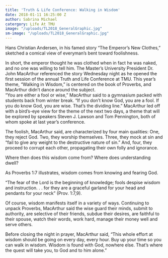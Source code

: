 ```yaml
---
title: 'Truth & Life Conference: Walking in Wisdom'
date: 2018-01-11 16:25:00 Z
author: Sabrina Michael
catergory: Life At TMU
image: "/uploads/TL2018_GeneralGraphic.jpg"
sm-image: "/uploads/TL2018_GeneralGraphic.jpg"
---
```


Hans Christian Andersen, in his famed story “The Emperor’s New Clothes,” sketched a comical view of everyman’s bent toward foolishness.   
	
In short, the emperor thought he was clothed when in fact he was naked, and no one was willing to tell him. 
The Master’s University President Dr. John MacArthur referenced the story Wednesday night as he opened the first session of the annual Truth and Life Conference at TMU. This year’s theme, “Walking in Wisdom,” is centered on the book of Proverbs, and MacArthur didn’t dance around the subject.  
“You are either a fool or wise,” MacArthur said to a gymnasium packed with students back from winter break. “If you don’t know God, you are a fool. If you do know God, you are wise. That’s the dividing line.”
MacArthur led off with a bird’s-eye view for the theme of the next two days, a theme that will be explored by speakers Steven J. Lawson and Tom Pennington, both of whom spoke at last year’s conference. 
	 
The foolish, MacArthur said, are characterized by four main qualities: One, they reject God. Two, they worship themselves. Three, they mock at sin and “fail to give any weight to the destructive nature of sin.” And, four, they proceed to corrupt each other, propagating their own folly and ignorance. 
	
Where then does this wisdom come from? Where does understanding dwell? 
 
As Proverbs 1:7 illustrates, wisdom comes from knowing and fearing God.

“The fear of the Lord is the beginning of knowledge; fools despise wisdom and instruction. . . for they are a graceful garland for your head and pendants for your neck” (Prov. 1:7,9).  
 
Of course, wisdom manifests itself in a variety of ways. Continuing to unpack Proverbs, MacArthur said the wise guard their minds, submit to authority, are selective of their friends, subdue their desires, are faithful to their spouse, watch their words, work hard, manage their money well and serve others.  
	
Before closing the night in prayer, MacArthur said, “This whole effort at wisdom should be going on every day, every hour. Buy up your time so you can walk in wisdom. Wisdom is found with God, nowhere else. That’s where the quest will take you, to God and to him alone.”